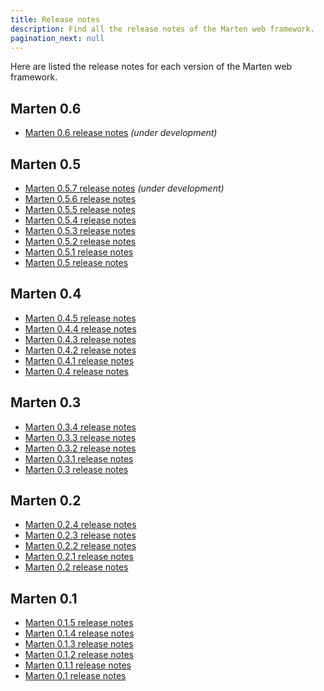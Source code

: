 ```yaml
---
title: Release notes
description: Find all the release notes of the Marten web framework.
pagination_next: null
---
```


Here are listed the release notes for each version of the Marten web framework.

## Marten 0.6

* [Marten 0.6 release notes](./release-notes/0.6.md) _(under development)_

## Marten 0.5

* [Marten 0.5.7 release notes](./release-notes/0.5.7.md) _(under development)_
* [Marten 0.5.6 release notes](./release-notes/0.5.6.md)
* [Marten 0.5.5 release notes](./release-notes/0.5.5.md)
* [Marten 0.5.4 release notes](./release-notes/0.5.4.md)
* [Marten 0.5.3 release notes](./release-notes/0.5.3.md)
* [Marten 0.5.2 release notes](./release-notes/0.5.2.md)
* [Marten 0.5.1 release notes](./release-notes/0.5.1.md)
* [Marten 0.5 release notes](./release-notes/0.5.md)

## Marten 0.4

* [Marten 0.4.5 release notes](./release-notes/0.4.5.md)
* [Marten 0.4.4 release notes](./release-notes/0.4.4.md)
* [Marten 0.4.3 release notes](./release-notes/0.4.3.md)
* [Marten 0.4.2 release notes](./release-notes/0.4.2.md)
* [Marten 0.4.1 release notes](./release-notes/0.4.1.md)
* [Marten 0.4 release notes](./release-notes/0.4.md)

## Marten 0.3

* [Marten 0.3.4 release notes](./release-notes/0.3.4.md)
* [Marten 0.3.3 release notes](./release-notes/0.3.3.md)
* [Marten 0.3.2 release notes](./release-notes/0.3.2.md)
* [Marten 0.3.1 release notes](./release-notes/0.3.1.md)
* [Marten 0.3 release notes](./release-notes/0.3.md)

## Marten 0.2

* [Marten 0.2.4 release notes](./release-notes/0.2.4.md)
* [Marten 0.2.3 release notes](./release-notes/0.2.3.md)
* [Marten 0.2.2 release notes](./release-notes/0.2.2.md)
* [Marten 0.2.1 release notes](./release-notes/0.2.1.md)
* [Marten 0.2 release notes](./release-notes/0.2.md)

## Marten 0.1

* [Marten 0.1.5 release notes](./release-notes/0.1.5.md)
* [Marten 0.1.4 release notes](./release-notes/0.1.4.md)
* [Marten 0.1.3 release notes](./release-notes/0.1.3.md)
* [Marten 0.1.2 release notes](./release-notes/0.1.2.md)
* [Marten 0.1.1 release notes](./release-notes/0.1.1.md)
* [Marten 0.1 release notes](./release-notes/0.1.md)
